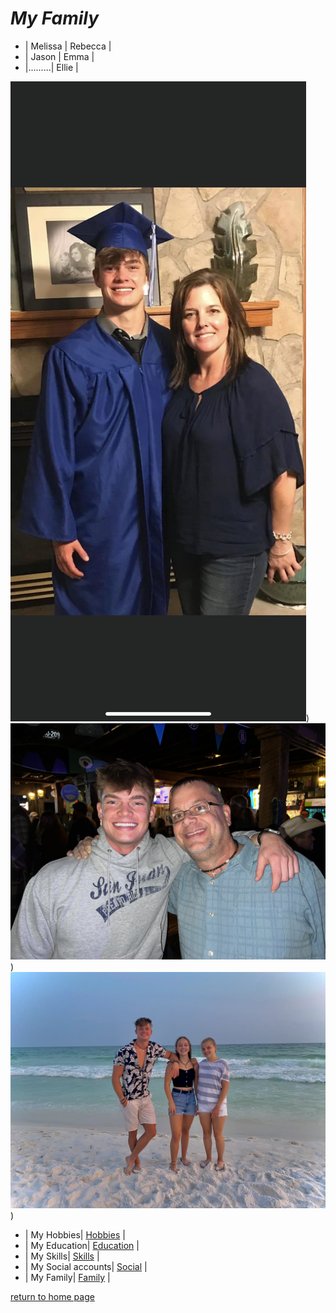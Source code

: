 # *My Family*


* | Melissa | Rebecca  |
* | Jason   | Emma     |
* |.........| Ellie    |

![Picture of Mom and I](https://github.com/Elijah-Robinson/IT1000/blob/main/New%20folder/IMG_5715.PNG))
![Picture of Dad and I](https://github.com/Elijah-Robinson/IT1000/blob/main/New%20folder/IMG_6414.jpg))
![Picture of Sisters and I](https://github.com/Elijah-Robinson/IT1000/blob/main/New%20folder/IMG_8422.jpg))

* | My Hobbies| [Hobbies](./Hobbies.md) |
* | My Education| [Education](./Education.md) |
* | My Skills| [Skills](./Skills.md) |
* | My Social accounts| [Social](./Social.md) |
* | My Family| [Family](./Family.md) |

[return to home page](./README.md)
